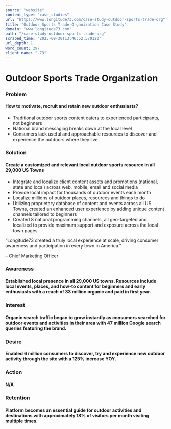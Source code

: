 ```yaml
---
source: "website"
content_type: "case_studies"
url: "https://www.longitude73.com/case-study-outdoor-sports-trade-org"
title: "Outdoor Sports Trade Organization Case Study"
domain: "www.longitude73.com"
path: "/case-study-outdoor-sports-trade-org"
scraped_time: "2025-09-30T13:46:52.570120"
url_depth: 1
word_count: 297
client_name: "-73"
---
```


# Outdoor Sports Trade Organization

### Problem

#### How to motivate, recruit and retain new outdoor enthusiasts?

* Traditional outdoor sports content caters to experienced participants, not beginners
* National brand messaging breaks down at the local level
* Consumers lack useful and approachable resources to discover and experience the outdoors where they live

### Solution

#### Create a customized and relevant local outdoor sports resource in all 29,000 US Towns

* Integrate and localize client content assets and promotions (national, state and local) across web, mobile, email and social media
* Provide local impact for thousands of outdoor events each month
* Localize millions of outdoor places, resources and things to do
* Utilizing proprietary database of content and events across all US Towns, created an enhanced user experience by adding unique content channels tailored to beginners
* Created 8 national programming channels, all geo-targeted and localized to provide maximum support and exposure across the local town pages

“Longitude73 created a truly local experience at scale, driving consumer awareness and participation in every town in America.”

– Chief Marketing Officer

### Awareness

#### Established local presence in all 29,000 US towns. Resources include local events, places, and how-to content for beginners and early enthusiasts with a reach of 33 million organic and paid in first year.

### Interest

#### Organic search traffic began to grow instantly as consumers searched for outdoor events and activities in their area with 47 million Google search queries featuring the brand.

### Desire

#### Enabled 6 million consumers to discover, try and experience new outdoor activity through the site with a 125% increase YOY.

### Action

#### N/A

### Retention

#### Platform becomes an essential guide for outdoor activities and destinations with approximately 18% of visitors per month visiting multiple times.